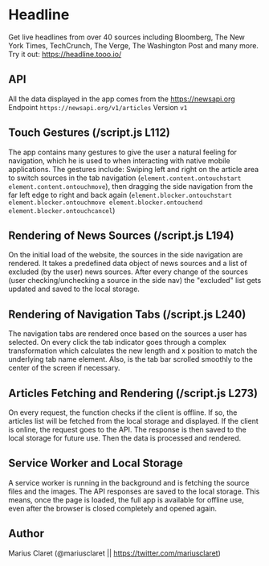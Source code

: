 # Headline

Get live headlines from over 40 sources including Bloomberg, The New York Times, TechCrunch, The Verge, The Washington Post and many more. Try it out: https://headline.tooo.io/

## API

All the data displayed in the app comes from the https://newsapi.org
Endpoint ```https://newsapi.org/v1/articles```
Version ```v1```

## Touch Gestures (/script.js L112)

The app contains many gestures to give the user a natural feeling for navigation, which he is used to when interacting with native mobile applications. The gestures include: Swiping left and right on the article area to switch sources in the tab navigation (```element.content.ontouchstart element.content.ontouchmove```), then dragging the side navigation from the far left edge to right and back again (```element.blocker.ontouchstart element.blocker.ontouchmove element.blocker.ontouchend element.blocker.ontouchcancel```)

## Rendering of News Sources (/script.js L194)

On the initial load of the website, the sources in the side navigation are rendered. It takes a predefined data object of news sources and a list of excluded (by the user) news sources. After every change of the sources (user checking/unchecking a source in the side nav) the "excluded" list gets updated and saved to the local storage.

## Rendering of Navigation Tabs (/script.js L240)

The navigation tabs are rendered once based on the sources a user has selected. On every click the tab indicator goes through a complex transformation which calculates the new length and x position to match the underlying tab name element. Also, is the tab bar scrolled smoothly to the center of the screen if necessary.

## Articles Fetching and Rendering (/script.js L273)

On every request, the function checks if the client is offline. If so, the articles list will be fetched from the local storage and displayed. If the client is online, the request goes to the API. The response is then saved to the local storage for future use. Then the data is processed and rendered.

## Service Worker and Local Storage

A service worker is running in the background and is fetching the source files and the images. The API responses are saved to the local storage. This means, once the page is loaded, the full app is available for offline use, even after the browser is closed completely and opened again.

## Author

Marius Claret (@mariusclaret || https://twitter.com/mariusclaret)